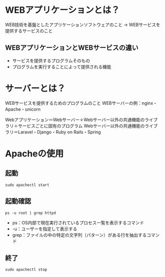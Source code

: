 # WEBアプリケーションとは？
WEB技術を基盤としたアプリケーションソフトウェアのこと
→ WEBサービスを提供するサービスのこと

## WEBアプリケーションとWEBサービスの違い
- サービスを提供するプログラムそのもの
- プログラムを実行することによって提供される機能

# サーバーとは？
WEBサービスを提供するためのプログラムのこと
WEBサーバーの例：nginx・Apache・unicorn

Webアプリケーション＝Webサーバー＋Webサーバー以外の共通機能のライブラリ＋サービスごとに固有のプログラム
Webサーバー以外の共通機能のライブラリ＝Laravel・Django・Ruby on Rails・Spring

# Apacheの使用
## 起動
`` sudo apachectl start ``
## 起動確認
`` ps -u root | grep httpd ``
- ps：OS内部で現在実行されているプロセス一覧を表示するコマンド
- -u：ユーザーを指定して表示する
- grep：ファイルの中の特定の文字列（パターン）がある行を抽出するコマンド
## 終了
`` sudo apachectl stop ``